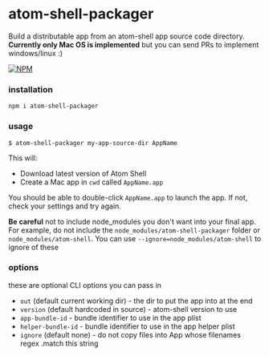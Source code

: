 # atom-shell-packager

Build a distributable app from an atom-shell app source code directory. **Currently only Mac OS is implemented** but you can send PRs to implement windows/linux :)

[![NPM](https://nodei.co/npm/atom-shell-packager.png)](https://nodei.co/npm/atom-shell-packager/)

### installation

```
npm i atom-shell-packager
```

### usage

```
$ atom-shell-packager my-app-source-dir AppName
```

This will:

- Download latest version of Atom Shell
- Create a Mac app in `cwd` called `AppName.app`

You should be able to double-click `AppName.app` to launch the app. If not, check your settings and try again.

**Be careful** not to include node_modules you don't want into your final app. For example, do not include the `node_modules/atom-shell-packager` folder or `node_modules/atom-shell`. You can use `--ignore=node_modules/atom-shell` to ignore of these

### options

these are optional CLI options you can pass in

- `out` (default current working dir) - the dir to put the app into at the end
- `version` (default hardcoded in source) - atom-shell version to use
- `app-bundle-id` - bundle identifier to use in the app plist
- `helper-bundle-id` - bundle identifier to use in the app helper plist
- `ignore` (default none) - do not copy files into App whose filenames regex .match this string
